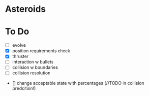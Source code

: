 # Asteroids
# To Do
- [ ] evolve
- [X] position requirements check
- [X] thruster
- [ ] interaction w bullets
- [ ] collision w boundaries
- [ ] collision resolution
- [] change acceptable state with percentages (//TODO in collision predcition!)